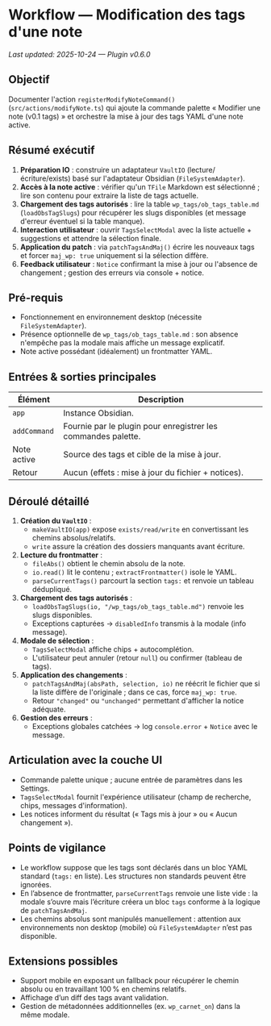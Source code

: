 # Workflow — Modification des tags d'une note
_Last updated: 2025-10-24 — Plugin v0.6.0_

## Objectif
Documenter l'action `registerModifyNoteCommand()` (`src/actions/modifyNote.ts`) qui ajoute la commande palette « Modifier une note (v0.1 tags) » et orchestre la mise à jour des tags YAML d'une note active.

## Résumé exécutif
1. **Préparation IO** : construire un adaptateur `VaultIO` (lecture/écriture/exists) basé sur l'adaptateur Obsidian (`FileSystemAdapter`).
2. **Accès à la note active** : vérifier qu'un `TFile` Markdown est sélectionné ; lire son contenu pour extraire la liste de tags actuelle.
3. **Chargement des tags autorisés** : lire la table `wp_tags/ob_tags_table.md` (`loadObsTagSlugs`) pour récupérer les slugs disponibles (et message d'erreur éventuel si la table manque).
4. **Interaction utilisateur** : ouvrir `TagsSelectModal` avec la liste actuelle + suggestions et attendre la sélection finale.
5. **Application du patch** : via `patchTagsAndMaj()` écrire les nouveaux tags et forcer `maj_wp: true` uniquement si la sélection diffère.
6. **Feedback utilisateur** : `Notice` confirmant la mise à jour ou l'absence de changement ; gestion des erreurs via console + notice.

## Pré-requis
- Fonctionnement en environnement desktop (nécessite `FileSystemAdapter`).
- Présence optionnelle de `wp_tags/ob_tags_table.md` : son absence n'empêche pas la modale mais affiche un message explicatif.
- Note active possédant (idéalement) un frontmatter YAML.

## Entrées & sorties principales
| Élément | Description |
| --- | --- |
| `app` | Instance Obsidian. |
| `addCommand` | Fournie par le plugin pour enregistrer les commandes palette. |
| Note active | Source des tags et cible de la mise à jour. |
| Retour | Aucun (effets : mise à jour du fichier + notices). |

## Déroulé détaillé
1. **Création du `VaultIO`** :
   - `makeVaultIO(app)` expose `exists/read/write` en convertissant les chemins absolus/relatifs.
   - `write` assure la création des dossiers manquants avant écriture.
2. **Lecture du frontmatter** :
   - `fileAbs()` obtient le chemin absolu de la note.
   - `io.read()` lit le contenu ; `extractFrontmatter()` isole le YAML.
   - `parseCurrentTags()` parcourt la section `tags:` et renvoie un tableau dédupliqué.
3. **Chargement des tags autorisés** :
   - `loadObsTagSlugs(io, "/wp_tags/ob_tags_table.md")` renvoie les slugs disponibles.
   - Exceptions capturées → `disabledInfo` transmis à la modale (info message).
4. **Modale de sélection** :
   - `TagsSelectModal` affiche chips + autocomplétion.
   - L'utilisateur peut annuler (retour `null`) ou confirmer (tableau de tags).
5. **Application des changements** :
   - `patchTagsAndMaj(absPath, selection, io)` ne réécrit le fichier que si la liste diffère de l'originale ; dans ce cas, force `maj_wp: true`.
   - Retour `"changed"` ou `"unchanged"` permettant d'afficher la notice adéquate.
6. **Gestion des erreurs** :
   - Exceptions globales catchées → log `console.error` + `Notice` avec le message.

## Articulation avec la couche UI
- Commande palette unique ; aucune entrée de paramètres dans les Settings.
- `TagsSelectModal` fournit l'expérience utilisateur (champ de recherche, chips, messages d'information).
- Les notices informent du résultat (« Tags mis à jour » ou « Aucun changement »).

## Points de vigilance
- Le workflow suppose que les tags sont déclarés dans un bloc YAML standard (`tags:` en liste). Les structures non standards peuvent être ignorées.
- En l’absence de frontmatter, `parseCurrentTags` renvoie une liste vide : la modale s’ouvre mais l’écriture créera un bloc `tags` conforme à la logique de `patchTagsAndMaj`.
- Les chemins absolus sont manipulés manuellement : attention aux environnements non desktop (mobile) où `FileSystemAdapter` n’est pas disponible.

## Extensions possibles
- Support mobile en exposant un fallback pour récupérer le chemin absolu ou en travaillant 100 % en chemins relatifs.
- Affichage d’un diff des tags avant validation.
- Gestion de métadonnées additionnelles (ex. `wp_carnet_on`) dans la même modale.
